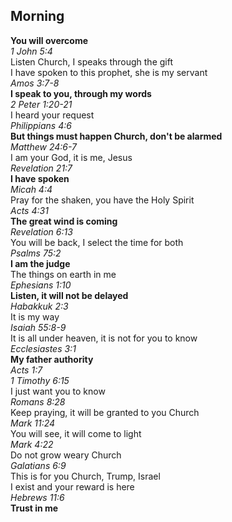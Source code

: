 ## Morning

**You will overcome**  
_1 John 5:4_  
Listen Church, I speaks through the gift  
I have spoken to this prophet, she is my servant  
_Amos 3:7-8_  
**I speak to you, through my words**  
_2 Peter 1:20-21_  
I heard your request  
_Philippians 4:6_  
**But things must happen Church, don't be alarmed**  
_Matthew 24:6-7_  
I am your God, it is me, Jesus  
_Revelation 21:7_  
**I have spoken**  
_Micah 4:4_  
Pray for the shaken, you have the Holy Spirit  
_Acts 4:31_  
**The great wind is coming**  
_Revelation 6:13_  
You will be back, I select the time for both  
_Psalms 75:2_  
**I am the judge**  
The things on earth in me  
_Ephesians 1:10_  
**Listen, it will not be delayed**  
_Habakkuk 2:3_  
It is my way  
_Isaiah 55:8-9_  
It is all under heaven, it is not for you to know  
_Ecclesiastes 3:1_  
**My father authority**  
_Acts 1:7_  
_1 Timothy 6:15_  
I just want you to know  
_Romans 8:28_  
Keep praying, it will be granted to you Church  
_Mark 11:24_  
You will see, it will come to light  
_Mark 4:22_  
Do not grow weary Church  
_Galatians 6:9_  
This is for you Church, Trump, Israel  
I exist and your reward is here  
_Hebrews 11:6_  
**Trust in me**

